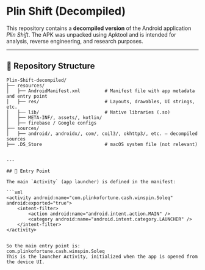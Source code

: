 # Plin Shift (Decompiled)

This repository contains a **decompiled version** of the Android application *Plin Shift*. The APK was unpacked using Apktool and is intended for analysis, reverse engineering, and research purposes.

---

## 📁 Repository Structure

```text
Plin-Shift-decompiled/
├── resources/
│   ├── AndroidManifest.xml         # Manifest file with app metadata and entry point
│   ├── res/                        # Layouts, drawables, UI strings, etc.
│   ├── lib/                        # Native libraries (.so)
│   ├── META-INF/, assets/, kotlin/
│   ├── firebase / Google configs
├── sources/
│   ├── android/, androidx/, com/, coil3/, okhttp3/, etc. — decompiled sources
├── .DS_Store                       # macOS system file (not relevant)


---

## 🚀 Entry Point

The main `Activity` (app launcher) is defined in the manifest:

```xml
<activity android:name="com.plinkofortune.cash.winspin.Soleq" android:exported="true">
    <intent-filter>
        <action android:name="android.intent.action.MAIN" />
        <category android:name="android.intent.category.LAUNCHER" />
    </intent-filter>
</activity>


So the main entry point is:
com.plinkofortune.cash.winspin.Soleq
This is the launcher Activity, initialized when the app is opened from the device UI.
